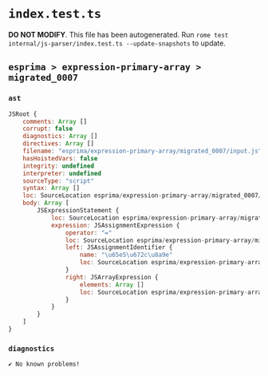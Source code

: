# `index.test.ts`

**DO NOT MODIFY**. This file has been autogenerated. Run `rome test internal/js-parser/index.test.ts --update-snapshots` to update.

## `esprima > expression-primary-array > migrated_0007`

### `ast`

```javascript
JSRoot {
	comments: Array []
	corrupt: false
	diagnostics: Array []
	directives: Array []
	filename: "esprima/expression-primary-array/migrated_0007/input.js"
	hasHoistedVars: false
	integrity: undefined
	interpreter: undefined
	sourceType: "script"
	syntax: Array []
	loc: SourceLocation esprima/expression-primary-array/migrated_0007/input.js 1:0-1:8
	body: Array [
		JSExpressionStatement {
			loc: SourceLocation esprima/expression-primary-array/migrated_0007/input.js 1:0-1:8
			expression: JSAssignmentExpression {
				operator: "="
				loc: SourceLocation esprima/expression-primary-array/migrated_0007/input.js 1:0-1:8
				left: JSAssignmentIdentifier {
					name: "\u65e5\u672c\u8a9e"
					loc: SourceLocation esprima/expression-primary-array/migrated_0007/input.js 1:0-1:3 (\u65e5\u672c\u8a9e)
				}
				right: JSArrayExpression {
					elements: Array []
					loc: SourceLocation esprima/expression-primary-array/migrated_0007/input.js 1:6-1:8
				}
			}
		}
	]
}
```

### `diagnostics`

```
✔ No known problems!

```
